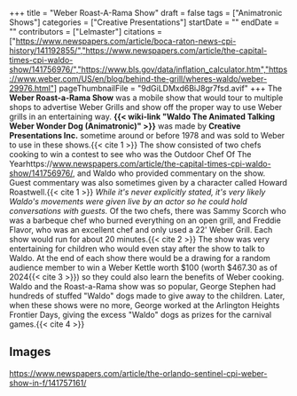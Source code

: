 +++
title = "Weber Roast-A-Rama Show"
draft = false
tags = ["Animatronic Shows"]
categories = ["Creative Presentations"]
startDate = ""
endDate = ""
contributors = ["Lelmaster"]
citations = ["https://www.newspapers.com/article/boca-raton-news-cpi-history/141192855/","https://www.newspapers.com/article/the-capital-times-cpi-waldo-show/141756976/","https://www.bls.gov/data/inflation_calculator.htm","https://www.weber.com/US/en/blog/behind-the-grill/wheres-waldo/weber-29976.html"]
pageThumbnailFile = "9dGiLDMxd6BiJ8gr7fsd.avif"
+++
The **Weber Roast-a-Rama Show** was a mobile show that would tour to multiple shops to advertise Weber Grills and show off the proper way to use Weber grills in an entertaining way. **{{< wiki-link "Waldo The Animated Talking Weber Wonder Dog (Animatronic)" >}}** was made by **Creative Presentations Inc.** sometime around or before 1978 and was sold to Weber to use in these shows.{{< cite 1 >}} The show consisted of two chefs cooking to win a contest to see who was the Outdoor Chef Of The Yearhttps://www.newspapers.com/article/the-capital-times-cpi-waldo-show/141756976/, and Waldo who provided commentary on the show. Guest commentary was also sometimes given by a character called Howard Roastwell.{{< cite 1 >}} *While it's never explicitly stated, it's very likely Waldo's movements were given live by an actor so he could hold conversations with guests.* Of the two chefs, there was Sammy Scorch who was a barbeque chef who burned everything on an open grill, and Freddie Flavor, who was an excellent chef and only used a 22' Weber Grill. Each show would run for about 20 minutes.{{< cite 2 >}}
The show was very entertaining for children who would even stay after the show to talk to Waldo. At the end of each show there would be a drawing for a random audience member to win a Weber Kettle worth $100 (worth $467.30 as of 2024{{< cite 3 >}}) so they could also learn the benefits of Weber cooking. Waldo and the Roast-a-Rama show was so popular, George Stephen had hundreds of stuffed "Waldo" dogs made to give away to the children. Later, when these shows were no more, George worked at the Arlington Heights Frontier Days, giving the excess "Waldo" dogs as prizes for the carnival games.{{< cite 4 >}}

## Images

https://www.newspapers.com/article/the-orlando-sentinel-cpi-weber-show-in-f/141757161/
